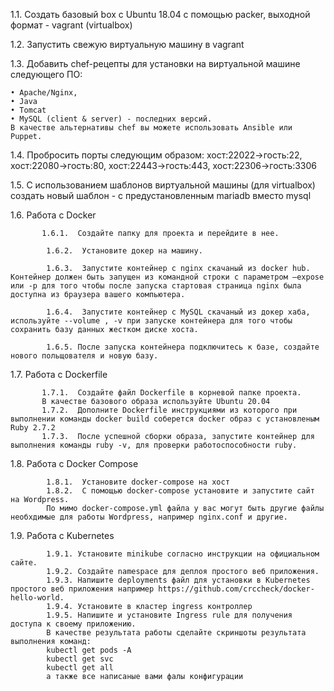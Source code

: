 1.1. Создать базовый box с Ubuntu 18.04 с помощью packer, выходной формат - vagrant (virtualbox)

1.2. Запустить свежую виртуальную машину в vagrant

1.3. Добавить chef-рецепты для установки на виртуальной машине следующего ПО:
    
    • Apache/Nginx, 
    • Java
    • Tomcat
    • MySQL (client & server) - последних версий.
    В качестве альтернативы chef вы можете использовать Ansible или Puppet.

1.4. Пробросить порты следующим образом: хост:22022->гость:22, хост:22080->гость:80, хост:22443->гость:443, хост:22306->гость:3306
 
1.5. С использованием шаблонов виртуальной машины (для virtualbox) создать новый шаблон - с предустановленным mariadb вместо mysql


1.6. Работа с Docker
           
           1.6.1.  Создайте папку для проекта и перейдите в нее.
            
            1.6.2.  Установите докер на машину.
            
            1.6.3.  Запустите контейнер с nginx скачаный из docker hub. Контейнер должен быть запущен из командной строки с параметром –expose или -p для того чтобы после запуска стартовая страница nginx была доступна из браузера вашего компьютера.
            
            1.6.4.  Запустите контейнер с MySQL скачаный из докер хаба, используйте --volume , -v при запуске контейнера для того чтобы сохранить базу данных жестком диске хоста.
            
            1.6.5. После запуска контейнера подключитесь к базе, создайте нового польщователя и новую базу.

 1.7. Работа с Dockerfile
           
           1.7.1.  Создайте файл Dockerfile в корневой папке проекта. 
           В качестве базового образа используйте Ubuntu 20.04
           1.7.2.  Дополните Dockerfile инструкциями из которого при выполнении команды docker build соберется docker образ с установленым Ruby 2.7.2
           1.7.3.  После успешной сборки образа, запустите контейнер для выполнения команды ruby -v, для проверки работоспособности ruby.

 1.8. Работа с Docker Compose

            1.8.1.  Установите docker-compose на хост
            1.8.2.  С помощью docker-compose установите и запустите сайт на Wordpress.
            По мимо docker-compose.yml файла у вас могут быть другие файлы необхдимые для работы Wordpress, например nginx.conf и другие.
 1.9. Работа с Kubernetes
 
            1.9.1. Установите minikube согласно инструкции на официальном сайте.
            1.9.2. Создайте namespace для деплоя простого веб приложения.
            1.9.3. Напишите deployments файл для установки в Kubernetes простого веб приложения например https://github.com/crccheck/docker-hello-world.
            1.9.4. Установите в кластер ingress контроллер 
            1.9.5. Напишите и установите Ingress rule для получения доступа к своему приложению.
            В качестве результата работы сделайте скриншоты результата выполнения команд:
            kubectl get pods -A
            kubectl get svc
            kubectl get all
            а также все написаные вами фалы конфигурации

